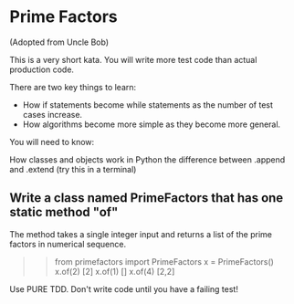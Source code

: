 # Prime Factors

(Adopted from Uncle Bob)

This is a very short kata. You will write more test code than actual production code. 

There are two key things to learn:

* How if statements become while statements as the number of test cases increase.
* How algorithms become more simple as they become more general.

You will need to know:

How classes and objects work in Python
the difference between .append and .extend (try this in a terminal)

## Write a class named PrimeFactors that has one static method "of" 

The method takes a single integer input and returns a list of the prime factors in numerical sequence.

>> from primefactors import PrimeFactors
>> x = PrimeFactors()
>> x.of(2)
[2]
>> x.of(1)
[]
>> x.of(4)
[2,2]

Use PURE TDD. Don't write code until you have a failing test!